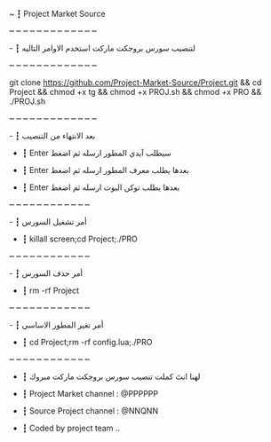 ~ ┇ Project Market Source 

┉ ┉ ┉ ┉ ┉ ┉ ┉ ┉ ┉ ┉ ┉ ┉ ┉

‎- ┇ لتنصيب سورس بروجكت ماركت استخدم الاوامر التاليه

┉ ┉ ┉ ┉ ┉ ┉ ┉ ┉ ┉ ┉ ┉ ┉ ┉

git clone https://github.com/Project-Market-Source/Project.git && cd Project && chmod +x tg && chmod +x PROJ.sh && chmod +x PRO && ./PROJ.sh

┉ ┉ ┉ ┉ ┉ ┉ ┉ ┉ ┉ ┉ ┉ ┉ ┉

‎- ┇ بعد الانتهاء من التنصيب 

- ┇ Enter  سيطلب آيدي المطور ارسله ثم اضغط 

- ┇ Enter بعدها يطلب معرف المطور ارسله ثم اضغط 

- ┇ Enter بعدها يطلب  توكن البوت ارسله ثم اضغط 

┉ ┉ ┉ ┉ ┉ ┉ ┉ ┉ ┉ ┉ ┉ ┉ 

‎- ┇ أمر تشغيل السورس

- ┇ killall screen;cd Project;./PRO

┉ ┉ ┉ ┉ ┉ ┉ ┉ ┉ ┉ ┉ ┉ ┉

‎- ┇ أمر حذف السورس 

- ┇ rm -rf Project

┉ ┉ ┉ ┉ ┉ ┉ ┉ ┉ ┉ ┉ ┉ ┉

‎- ┇ أمر تغير المطور الاساسي

- ┇ cd Project;rm -rf config.lua;./PRO

┉ ┉ ┉ ┉ ┉ ┉ ┉ ┉ ┉ ┉ ┉ ┉ 

- ┇ ‎لهنا انتَ كملت تنصيب سورس بروجكت ماركت مبروك

- ┇ Project Market channel : @PPPPPP

- ┇ Source Project channel : @NNQNN

- ┇ Coded by project team ..
